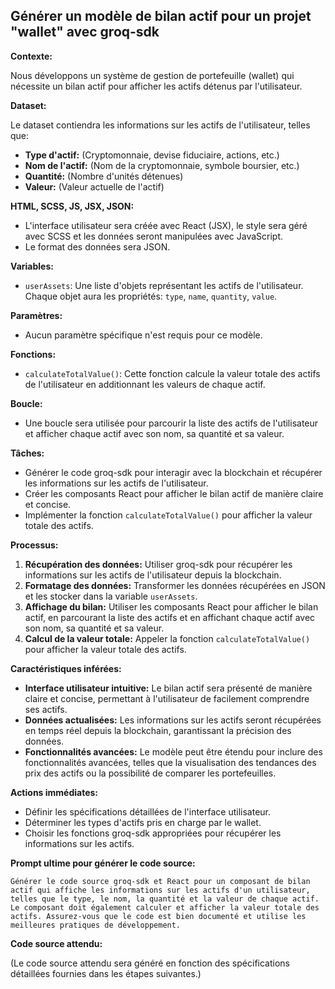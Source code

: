 ##  Générer un modèle de bilan actif pour un projet "wallet" avec groq-sdk 

**Contexte:**

Nous développons un système de gestion de portefeuille (wallet) qui nécessite un bilan actif pour afficher les actifs détenus par l'utilisateur. 

**Dataset:**

Le dataset contiendra les informations sur les actifs de l'utilisateur, telles que:

* **Type d'actif:** (Cryptomonnaie, devise fiduciaire, actions, etc.)
* **Nom de l'actif:** (Nom de la cryptomonnaie, symbole boursier, etc.)
* **Quantité:** (Nombre d'unités détenues)
* **Valeur:** (Valeur actuelle de l'actif)

**HTML, SCSS, JS, JSX, JSON:**

* L'interface utilisateur sera créée avec React (JSX), le style sera géré avec SCSS et les données seront manipulées avec JavaScript. 
* Le format des données sera JSON.

**Variables:**

* `userAssets`: Une liste d'objets représentant les actifs de l'utilisateur. Chaque objet aura les propriétés: `type`, `name`, `quantity`, `value`.

**Paramètres:**

* Aucun paramètre spécifique n'est requis pour ce modèle.

**Fonctions:**

* `calculateTotalValue()`: Cette fonction calcule la valeur totale des actifs de l'utilisateur en additionnant les valeurs de chaque actif.

**Boucle:**

* Une boucle sera utilisée pour parcourir la liste des actifs de l'utilisateur et afficher chaque actif avec son nom, sa quantité et sa valeur.

**Tâches:**

* Générer le code groq-sdk pour interagir avec la blockchain et récupérer les informations sur les actifs de l'utilisateur.
* Créer les composants React pour afficher le bilan actif de manière claire et concise.
* Implémenter la fonction `calculateTotalValue()` pour afficher la valeur totale des actifs.

**Processus:**

1. **Récupération des données:** Utiliser groq-sdk pour récupérer les informations sur les actifs de l'utilisateur depuis la blockchain.
2. **Formatage des données:** Transformer les données récupérées en JSON et les stocker dans la variable `userAssets`.
3. **Affichage du bilan:** Utiliser les composants React pour afficher le bilan actif, en parcourant la liste des actifs et en affichant chaque actif avec son nom, sa quantité et sa valeur.
4. **Calcul de la valeur totale:** Appeler la fonction `calculateTotalValue()` pour afficher la valeur totale des actifs.

**Caractéristiques inférées:**

* **Interface utilisateur intuitive:** Le bilan actif sera présenté de manière claire et concise, permettant à l'utilisateur de facilement comprendre ses actifs.
* **Données actualisées:** Les informations sur les actifs seront récupérées en temps réel depuis la blockchain, garantissant la précision des données.
* **Fonctionnalités avancées:** Le modèle peut être étendu pour inclure des fonctionnalités avancées, telles que la visualisation des tendances des prix des actifs ou la possibilité de comparer les portefeuilles.

**Actions immédiates:**

* Définir les spécifications détaillées de l'interface utilisateur.
* Déterminer les types d'actifs pris en charge par le wallet.
* Choisir les fonctions groq-sdk appropriées pour récupérer les informations sur les actifs.

**Prompt ultime pour générer le code source:**

```
Générer le code source groq-sdk et React pour un composant de bilan actif qui affiche les informations sur les actifs d'un utilisateur, telles que le type, le nom, la quantité et la valeur de chaque actif. Le composant doit également calculer et afficher la valeur totale des actifs. Assurez-vous que le code est bien documenté et utilise les meilleures pratiques de développement.
```



**Code source attendu:**

(Le code source attendu sera généré en fonction des spécifications détaillées fournies dans les étapes suivantes.)

